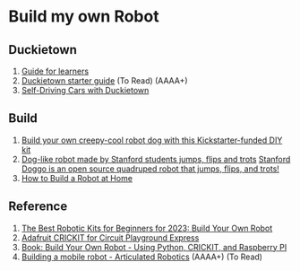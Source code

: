 # Build my own Robot

## Duckietown

1. [Guide for learners](https://www.duckietown.org/guides/start-learning)
2. [Duckietown starter guide](https://www.duckietown.org/get-started) (To Read) (AAAA+)
3. [Self-Driving Cars with Duckietown](https://vimeo.com/showcase/8807247)

## Build 
1. [Build your own creepy-cool robot dog with this Kickstarter-funded DIY kit](https://mashable.com/deals/may-15-petoi-bittle)
2. [Dog-like robot made by Stanford students jumps, flips and trots](https://news.stanford.edu/2019/05/20/dog-like-robot-jumps-flips-trots/) [Stanford Doggo is an open source quadruped robot that jumps, flips, and trots!](https://github.com/Nate711/StanfordDoggoProject)
3. [How to Build a Robot at Home](https://www.wikihow.com/Build-a-Robot-at-Home)


## Reference
1. [The Best Robotic Kits for Beginners for 2023: Build Your Own Robot](https://www.pakronics.com.au/blogs/news/the-best-robotic-kits-for-beginners-for-2023-build-your-own-robot)
2. [Adafruit CRICKIT for Circuit Playground Express](https://www.adafruit.com/product/3093)
3. [Book: Build Your Own Robot - Using Python, CRICKIT, and Raspberry PI](https://www.manning.com/books/build-your-own-robot)
4. [Building a mobile robot - Articulated Robotics](https://www.youtube.com/playlist?list=PLunhqkrRNRhYAffV8JDiFOatQXuU-NnxT) (AAAA+) (To Read)
